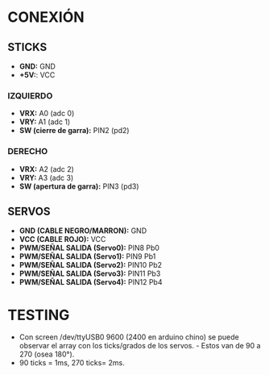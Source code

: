 
# CONEXIÓN

## STICKS
- **GND:** GND 
- **+5V:**: VCC 

### IZQUIERDO
- **VRX:** A0 (adc 0)
- **VRY:** A1 (adc 1)
- **SW (cierre de garra):** PIN2 (pd2)

### DERECHO
- **VRX:** A2 (adc 2)
- **VRY:** A3 (adc 3)
- **SW (apertura de garra):** PIN3 (pd3)


## SERVOS
- **GND (CABLE NEGRO/MARRON):** GND 
- **VCC (CABLE ROJO):** VCC 
- **PWM/SEÑAL SALIDA (Servo0):** PIN8 Pb0
- **PWM/SEÑAL SALIDA (Servo1):** PIN9 Pb1
- **PWM/SEÑAL SALIDA (Servo2):** PIN10 Pb2
- **PWM/SEÑAL SALIDA (Servo3):** PIN11 Pb3
- **PWM/SEÑAL SALIDA (Servo4):** PIN12 Pb4

# TESTING
- Con screen /dev/ttyUSB0 9600 (2400 en arduino chino) se puede observar el array con los ticks/grados de los servos. - Estos van de 90 a 270 (osea 180°). 
- 90 ticks = 1ms, 270 ticks= 2ms.